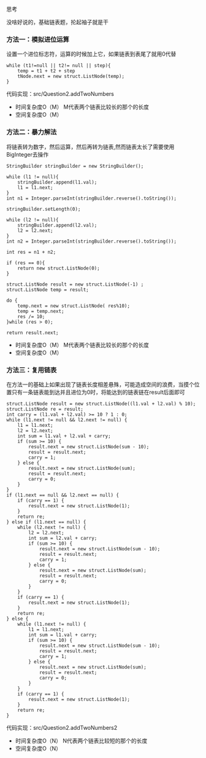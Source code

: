 思考

没啥好说的，基础链表题，抡起袖子就是干
    
### 方法一：模拟进位运算

设置一个进位标志符，运算的时候加上它，如果链表到表尾了就用0代替

~~~
while (t1!=null || t2!= null || step){
    temp = t1 + t2 + step
    tNode.next = new struct.ListNode(temp);
}
~~~

代码实现：src/Question2.addTwoNumbers

- 时间复杂度O（M） M代表两个链表比较长的那个的长度
- 空间复杂度O（M）

### 方法二：暴力解法

将链表转为数字，然后运算，然后再转为链表,然而链表太长了需要使用BigInteger去操作

~~~
StringBuilder stringBuilder = new StringBuilder();

while (l1 != null){
    stringBuilder.append(l1.val);
    l1 = l1.next;
}
int n1 = Integer.parseInt(stringBuilder.reverse().toString());

stringBuilder.setLength(0);

while (l2 != null){
    stringBuilder.append(l2.val);
    l2 = l2.next;
}
int n2 = Integer.parseInt(stringBuilder.reverse().toString());

int res = n1 + n2;

if (res == 0){
    return new struct.ListNode(0);
}

struct.ListNode result = new struct.ListNode(-1) ;
struct.ListNode temp = result;

do {
    temp.next = new struct.ListNode( res%10);
    temp = temp.next;
    res /= 10;
}while (res > 0);

return result.next;
~~~
- 时间复杂度O（M） M代表两个链表比较长的那个的长度
- 空间复杂度O（M）

### 方法三：复用链表

在方法一的基础上如果出现了链表长度相差悬殊，可能造成空间的浪费，当摸个位置只有一条链表能到达并且进位为0时，将能达到的链表链在result后面即可

~~~
struct.ListNode result = new struct.ListNode((l1.val + l2.val) % 10);
struct.ListNode re = result;
int carry = (l1.val + l2.val) >= 10 ? 1 : 0;
while (l1.next != null && l2.next != null) {
    l1 = l1.next;
    l2 = l2.next;
    int sum = l1.val + l2.val + carry;
    if (sum >= 10) {
        result.next = new struct.ListNode(sum - 10);
        result = result.next;
        carry = 1;
    } else {
        result.next = new struct.ListNode(sum);
        result = result.next;
        carry = 0;
    }
}
if (l1.next == null && l2.next == null) {
    if (carry == 1) {
        result.next = new struct.ListNode(1);
    }
    return re;
} else if (l1.next == null) {
    while (l2.next != null) {
        l2 = l2.next;
        int sum = l2.val + carry;
        if (sum >= 10) {
            result.next = new struct.ListNode(sum - 10);
            result = result.next;
            carry = 1;
        } else {
            result.next = new struct.ListNode(sum);
            result = result.next;
            carry = 0;
        }
    }
    if (carry == 1) {
        result.next = new struct.ListNode(1);
    }
    return re;
} else {
    while (l1.next != null) {
        l1 = l1.next;
        int sum = l1.val + carry;
        if (sum >= 10) {
            result.next = new struct.ListNode(sum - 10);
            result = result.next;
            carry = 1;
        } else {
            result.next = new struct.ListNode(sum);
            result = result.next;
            carry = 0;
        }
    }
    if (carry == 1) {
        result.next = new struct.ListNode(1);
    }
    return re;
}

~~~

代码实现：src/Question2.addTwoNumbers2

- 时间复杂度O（N） N代表两个链表比较短的那个的长度
- 空间复杂度O（N）